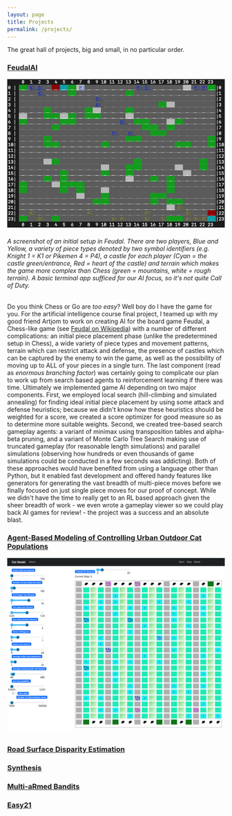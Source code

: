 ```yaml
---
layout: page
title: Projects
permalink: /projects/
---
```


The great hall of projects, big and small, in no particular order.

### [FeudalAI](https://github.com/dmallia17/FeudalAI)
![Feudal](assets/FeudalSetup1.png)
###### A screenshot of an initial setup in Feudal. There are two players, Blue and Yellow, a variety of piece types denoted by two symbol identifiers (e.g. Knight 1 = K1 or Pikemen 4 = P4), a castle for each player (Cyan = the castle green/entrance, Red = heart of the castle) and terrain which makes the game more complex than Chess (green = mountains, white = rough terrain). A basic terminal app sufficed for our AI focus, so it's not quite Call of Duty. 

Do you think Chess or Go are *too easy*? Well boy do I have the game for you.
For the artificial intelligence course final project, I teamed up with my
good friend Artjom to work on creating AI for the board game Feudal, a
Chess-like game (see
[Feudal on Wikipedia](https://en.wikipedia.org/wiki/Feudal_(game))) with a
number of different complications: an initial piece placement phase (unlike
the predetermined setup in Chess), a wide variety of piece types and
movement patterns, terrain which can restrict attack and defense, the
presence of castles which can be captured by the enemy to win the game, as
well as the possibility of moving up to ALL of your pieces in a single turn.
The last component (read as *enormous branching factor*) was certainly going
to complicate our plan to work up from search based agents to reinforcement
learning if there was time. Ultimately we implemented game AI depending on
two major components. First, we employed local search (hill-climbing and
simulated annealing) for finding ideal initial piece placement by using some
attack and defense heuristics; because we didn't know how these heuristics
should be weighted for a score, we created a score optimizer for good measure
so as to determine more suitable weights. Second, we created tree-based
search gameplay agents: a variant of minimax using transposition tables and
alpha-beta pruning, and a variant of Monte Carlo Tree Search making use of
truncated gameplay (for reasonable length simulations) and parallel
simulations (observing how hundreds or even thousands of game simulations
could be conducted in a few seconds was addicting). Both of these approaches
would have benefited from using a language other than Python, but it enabled
fast development and offered handy features like generators for generating the
vast breadth of multi-piece moves before we finally focused on just single
piece moves for our proof of concept. While we didn't have the time to really
get to an RL based approach given the sheer breadth of work - we even wrote a
gameplay viewer so we could play back AI games for review! - the project was a
success and an absolute blast. 


### [Agent-Based Modeling of Controlling Urban Outdoor Cat Populations](https://github.com/dmallia17/SimulationFinalProject)
![Cat Simulation](assets/SimulationScreenshot.png)
###### 

### [Road Surface Disparity Estimation](https://github.com/joshcwinton/RoadSurfaceDisparityEstimation)


### [Synthesis](https://github.com/tanj299/synthesis)


### [Multi-aRmed Bandits](https://github.com/dmallia17/Multi-aRmed_Bandits)


### [Easy21](https://github.com/dmallia17/Easy21)



